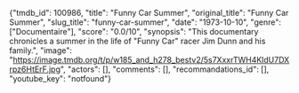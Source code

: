 {"tmdb_id": 100986, "title": "Funny Car Summer", "original_title": "Funny Car Summer", "slug_title": "funny-car-summer", "date": "1973-10-10", "genre": ["Documentaire"], "score": "0.0/10", "synopsis": "This documentary chronicles a summer in the life of \"Funny Car\" racer Jim Dunn and his family.", "image": "https://image.tmdb.org/t/p/w185_and_h278_bestv2/5s7XxxrTWH4KldU7DXrpz6HtErF.jpg", "actors": [], "comments": [], "recommandations_id": [], "youtube_key": "notfound"}